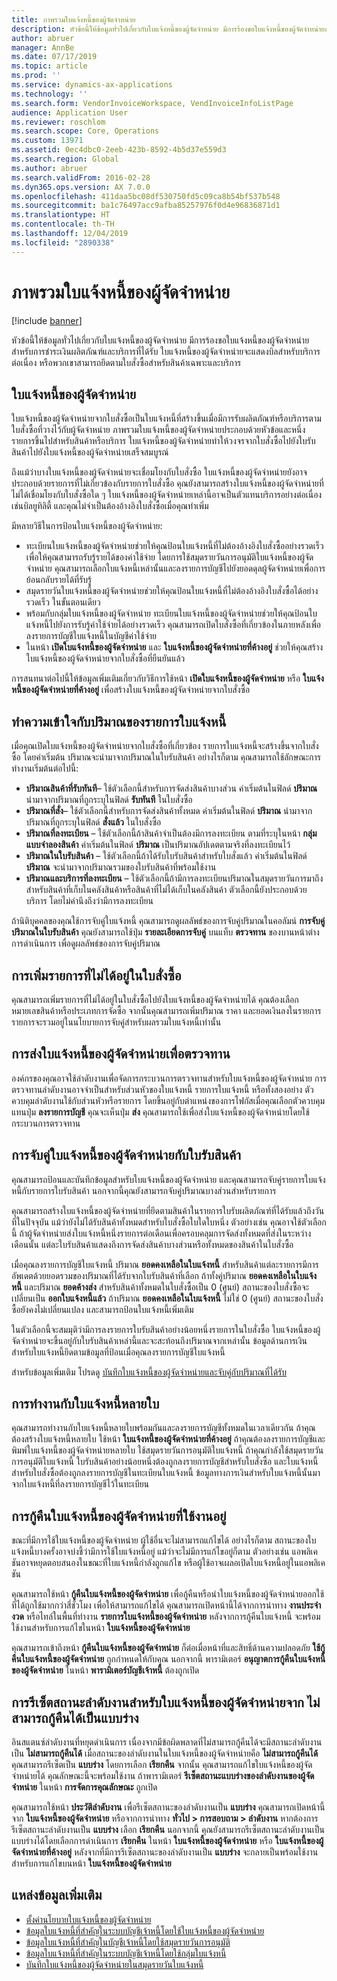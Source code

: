 ```yaml
---
title: ภาพรวมใบแจ้งหนี้ของผู้จัดจำหน่าย
description: หัวข้อนี้ให้ข้อมูลทั่วไปเกี่ยวกับใบแจ้งหนี้ของผู้จัดจำหน่าย มีการร้องขอใบแจ้งหนี้ของผู้จัดจำหน่ายสำหรับการชำระเงินผลิตภัณฑ์และบริการที่ได้รับ ใบแจ้งหนี้ของผู้จัดจำหน่ายจะแสดงบิลสำหรับบริการต่อเนื่อง หรือพวกเขาสามารถยึดตามใบสั่งซื้อสำหรับสินค้าเฉพาะและบริการ
author: abruer
manager: AnnBe
ms.date: 07/17/2019
ms.topic: article
ms.prod: ''
ms.service: dynamics-ax-applications
ms.technology: ''
ms.search.form: VendorInvoiceWorkspace, VendInvoiceInfoListPage
audience: Application User
ms.reviewer: roschlom
ms.search.scope: Core, Operations
ms.custom: 13971
ms.assetid: 0ec4dbc0-2eeb-423b-8592-4b5d37e559d3
ms.search.region: Global
ms.author: abruer
ms.search.validFrom: 2016-02-28
ms.dyn365.ops.version: AX 7.0.0
ms.openlocfilehash: 411daa5bc08df530750fd5c09ca8b54bf537b548
ms.sourcegitcommit: ba1c76497acc9afba85257976f0d4e96836871d1
ms.translationtype: HT
ms.contentlocale: th-TH
ms.lasthandoff: 12/04/2019
ms.locfileid: "2890338"
---
```

# <a name="vendor-invoices-overview"></a>ภาพรวมใบแจ้งหนี้ของผู้จัดจำหน่าย

[!include [banner](../includes/banner.md)]

หัวข้อนี้ให้ข้อมูลทั่วไปเกี่ยวกับใบแจ้งหนี้ของผู้จัดจำหน่าย มีการร้องขอใบแจ้งหนี้ของผู้จัดจำหน่ายสำหรับการชำระเงินผลิตภัณฑ์และบริการที่ได้รับ ใบแจ้งหนี้ของผู้จัดจำหน่ายจะแสดงบิลสำหรับบริการต่อเนื่อง หรือพวกเขาสามารถยึดตามใบสั่งซื้อสำหรับสินค้าเฉพาะและบริการ

## <a name="vendor-invoices"></a>ใบแจ้งหนี้ของผู้จัดจำหน่าย

ใบแจ้งหนี้ของผู้จัดจำหน่ายจากใบสั่งซื้อเป็นใบแจ้งหนี้ที่สร้างขึ้นเมื่อมีการรับผลิตภัณฑ์หรือบริการตามใบสั่งซื้อที่วางไว้กับผู้จัดจำหน่าย ภาพรวมใบแจ้งหนี้ของผู้จัดจำหน่ายประกอบด้วยหัวข้อและหนึ่งรายการขึ้นไปสำหรับสินค้าหรือบริการ ใบแจ้งหนี้ของผู้จัดจำหน่ายทำให้วงจรจากใบสั่งซื้อไปยังใบรับสินค้าไปยังใบแจ้งหนี้ของผู้จัดจำหน่ายเสร็จสมบูรณ์

ถึงแม้ว่าบางใบแจ้งหนี้ของผู้จัดจำหน่ายจะเชื่อมโยงกับใบสั่งซื้อ ใบแจ้งหนี้ของผู้จัดจำหน่ายยังอาจประกอบด้วยรายการที่ไม่เกี่ยวข้องกับรายการใบสั่งซื้อ คุณยังสามารถสร้างใบแจ้งหนี้ของผู้จัดจำหน่ายที่ไม่ได้เชื่อมโยงกับใบสั่งซื้อใด ๆ ใบแจ้งหนี้ของผู้จัดจำหน่ายเหล่านี้อาจเป็นตัวแทนบริการอย่างต่อเนื่อง เช่นบิลยูทิลิตี้ และคุณไม่จำเป็นต้องอ้างอิงใบสั่งซื้อเมื่อคุณทำเพิ่ม

มีหลายวิธีในการป้อนใบแจ้งหนี้ของผู้จัดจำหน่าย:

- ทะเบียนใบแจ้งหนี้ของผู้จัดจำหน่ายช่วยให้คุณป้อนใบแจ้งหนี้ที่ไม่ต้องอ้างอิงใบสั่งซื้ออย่างรวดเร็ว เพื่อให้คุณสามารถรับรู้รายได้ของค่าใช้จ่าย โดยการใช้สมุดรายวันการอนุมัติใบแจ้งหนี้ของผู้จัดจำหน่าย คุณสามารถเลือกใบแจ้งหนี้เหล่านั้นและลงรายการบัญชีไปยังยอดดุลผู้จัดจำหน่ายเพื่อการย้อนกลับรายได้ที่รับรู้
- สมุดรายวันใบแจ้งหนี้ของผู้จัดจำหน่ายช่วยให้คุณป้อนใบแจ้งหนี้ที่ไม่ต้องอ้างอิงใบสั่งซื้อได้อย่างรวดเร็ว ในขั้นตอนเดียว
- พร้อมกับกลุ่มใบแจ้งหนี้ของผู้จัดจำหน่าย ทะเบียนใบแจ้งหนี้ของผู้จัดจำหน่ายช่วยให้คุณป้อนใบแจ้งหนี้ไปยังการรับรู้ค่าใช้จ่ายได้อย่างรวดเร็ว คุณสามารถเปิดใบสั่งซื้อที่เกี่ยวข้องในภายหลังเพื่อลงรายการบัญชีใบแจ้งหนี้ในบัญชีค่าใช้จ่าย
- ในหน้า **เปิดใบแจ้งหนี้ของผู้จัดจำหน่าย** และ **ใบแจ้งหนี้ของผู้จัดจำหน่ายที่ค้างอยู่** ช่วยให้คุณสร้างใบแจ้งหนี้ของผู้จัดจำหน่ายจากใบสั่งซื้อที่ยืนยันแล้ว

การสนทนาต่อไปนี้ให้ข้อมูลเพิ่มเติมเกี่ยวกับวิธีการใช้หน้า **เปิดใบแจ้งหนี้ของผู้จัดจำหน่าย** หรือ **ใบแจ้งหนี้ของผู้จัดจำหน่ายที่ค้างอยู่** เพื่อสร้างใบแจ้งหนี้ของผู้จัดจำหน่ายจากใบสั่งซื้อ

## <a name="understanding-invoice-line-quantities"></a>ทำความเข้าใจกับปริมาณของรายการใบแจ้งหนี้

เมื่อคุณเปิดใบแจ้งหนี้ของผู้จัดจำหน่ายจากใบสั่งซื้อที่เกี่ยวข้อง รายการใบแจ้งหนี้จะสร้างขึ้นจากใบสั่งซื้อ โดยค่าเริ่มต้น ปริมาณจะนำมาจากปริมาณในใบรับสินค้า อย่างไรก็ตาม คุณสามารถใช้ลักษณะการทำงานเริ่มต้นต่อไปนี้:

- **ปริมาณสินค้าที่รับทันที**– ใช้ตัวเลือกนี้สำหรับการจัดส่งสินค้าบางส่วน ค่าเริ่มต้นในฟิลด์ **ปริมาณ** นำมาจากปริมาณที่ถูกระบุในฟิลด์ **รับทันที** ในใบสั่งซื้อ
- **ปริมาณที่สั่ง**– ใช้ตัวเลือกนี้สำหรับการจัดส่งสินค้าทั้งหมด ค่าเริ่มต้นในฟิลด์ **ปริมาณ** นำมาจากปริมาณที่ถูกระบุในฟิลด์ **สั่งแล้ว** ในใบสั่งซื้อ
- **ปริมาณที่ลงทะเบียน** – ใช้ตัวเลือกนี้ถ้าสินค้าจำเป็นต้องมีการลงทะเบียน ตามที่ระบุในหน้า **กลุ่มแบบจำลองสินค้า** ค่าเริ่มต้นในฟิลด์ **ปริมาณ** เป็นปริมาณอัปเดตตามจริงที่ลงทะเบียนไว้
- **ปริมาณในใบรับสินค้า** – ใช้ตัวเลือกนี้ถ้าได้รับใบรับสินค้าสำหรับใบสั่งแล้ว ค่าเริ่มต้นในฟิลด์ **ปริมาณ** จะนำมาจากปริมาณรวมของใบรับสินค้าที่พร้อมใช้งาน
- **ปริมาณและบริการที่ลงทะเบียน** – ใช้ตัวเลือกนี้ถ้ามีการลงทะเบียนปริมาณในสมุดรายวันการมาถึงสำหรับสินค้าที่เก็บในคลังสินค้าหรือสินค้าที่ไม่ได้เก็บในคลังสินค้า ตัวเลือกนี้ยังประกอบด้วยบริการ โดยไม่คำนึงถึงว่ามีการลงทะเบียน

ถ้านิติบุคคลของคุณใช้การจับคู่ใบแจ้งหนี้ คุณสามารถดูผลลัพธ์ของการจับคู่ปริมาณในคอลัมน์ **การจับคู่ปริมาณในใบรับสินค้า** คุณยังสามารถใช้ปุ่ม **รายละเอียดการจับคู่** บนแท็บ **ตรวจทาน** ของบานหน้าต่างการดำเนินการ เพื่อดูผลลัพธ์ของการจับคู่ปริมาณ

## <a name="adding-a-line-that-wasnt-on-the-purchase-order"></a>การเพิ่มรายการที่ไม่ได้อยู่ในใบสั่งซื้อ

คุณสามารถเพิ่มรายการที่ไม่ได้อยู่ในใบสั่งซื้อไปยังใบแจ้งหนี้ของผู้จัดจำหน่ายได้ คุณต้องเลือกหมายเลขสินค้าหรือประเภทการจัดซื้อ จากนั้นคุณสามารถเพิ่มปริมาณ ราคา และยอดเงินลงในรายการ รายการจะรวมอยู่ในนโยบายการจับคู่สำหรับผลรวมใบแจ้งหนี้เท่านั้น

## <a name="submitting-a-vendor-invoice-for-review"></a>การส่งใบแจ้งหนี้ของผู้จัดจำหน่ายเพื่อตรวจทาน

องค์กรของคุณอาจใช้ลำดับงานเพื่อจัดการกระบวนการตรวจทานสำหรับใบแจ้งหนี้ของผู้จัดจำหน่าย การตรวจทานลำดับงานอาจจำเป็นสำหรับส่วนหัวของใบแจ้งหนี้ รายการใบแจ้งหนี้ หรือทั้งสองอย่าง ตัวควบคุมลำดับงานใช้กับส่วนหัวหรือรายการ โดยขึ้นอยู่กับตำแหน่งของการโฟกัสเมื่อคุณเลือกตัวควบคุม แทนปุ่ม **ลงรายการบัญชี** คุณจะเห็นปุ่ม **ส่ง** คุณสามารถใช้เพื่อส่งใบแจ้งหนี้ของผู้จัดจำหน่ายโดยใช้กระบวนการตรวจทาน

## <a name="matching-vendor-invoices-to-product-receipts"></a>การจับคู่ใบแจ้งหนี้ของผู้จัดจำหน่ายกับใบรับสินค้า

คุณสามารถป้อนและบันทึกข้อมูลสำหรับใบแจ้งหนี้ของผู้จัดจำหน่าย และคุณสามารถจับคู่รายการใบแจ้งหนี้กับรายการใบรับสินค้า นอกจากนี้คุณยังสามารถจับคู่ปริมาณบางส่วนสำหรับรายการ

คุณสามารถสร้างใบแจ้งหนี้ของผู้จัดจำหน่ายที่ยึดตามสินค้าในรายการใบรับผลิตภัณฑ์ที่ได้รับแล้วถึงวันที่ในปัจจุบัน แม้ว่ายังไม่ได้รับสินค้าทั้งหมดสำหรับใบสั่งซื้อใบใดใบหนึ่ง ตัวอย่างเช่น คุณอาจใช้ตัวเลือกนี้ ถ้าผู้จัดจำหน่ายส่งใบแจ้งหนี้หนึ่งรายการต่อเดือนเพื่อครอบคลุมการจัดส่งทั้งหมดที่ส่งในระหว่างเดือนนั้น แต่ละใบรับสินค้าแสดงถึงการจัดส่งสินค้าบางส่วนหรือทั้งหมดของสินค้าในใบสั่งซื้อ

เมื่อคุณลงรายการบัญชีใบแจ้งหนี้ ปริมาณ **ยอดคงเหลือในใบแจ้งหนี้** สำหรับสินค้าแต่ละรายการมีการอัพเดตด้วยยอดรวมของปริมาณที่ได้รับจากใบรับสินค้าที่เลือก ถ้าทั้งคู่ปริมาณ **ยอดคงเหลือในใบแจ้งหนี้** และปริมาณ **ยอดค้างส่ง** สำหรับสินค้าทั้งหมดในใบสั่งซื้อเป็น 0 (ศูนย์) สถานะของใบสั่งซื้อจะเปลี่ยนเป็น **ออกใบแจ้งหนี้แล้ว** ถ้าปริมาณ **ยอดคงเหลือในใบแจ้งหนี้** ไม่ใช่ 0 (ศูนย์) สถานะของใบสั่งซื้อยังคงไม่เปลี่ยนแปลง และสามารถป้อนใบแจ้งหนี้เพิ่มเติม

ในตัวเลือกนี้จะสมมุติว่ามีการลงรายการใบรับสินค้าอย่างน้อยหนึ่งรายการในใบสั่งซื้อ ใบแจ้งหนี้ของผู้จัดจำหน่ายจะขึ้นอยู่กับใบรับสินค้าเหล่านี้และจะสะท้อนถึงปริมาณจากเหล่านั้น ข้อมูลด้านการเงินสำหรับใบแจ้งหนี้ยึดตามข้อมูลที่ป้อนเมื่อคุณลงรายการบัญชีใบแจ้งหนี้

สำหรับข้อมูลเพิ่มเติม โปรดดู [บันทึกใบแจ้งหนี้ของผู้จัดจำหน่ายและจับคู่กับปริมาณที่ได้รับ](../accounts-payable/tasks/record-vendor-invoice-match-against-received-quantity.md)

## <a name="working-with-multiple-invoices"></a>การทำงานกับใบแจ้งหนี้หลายใบ

คุณสามารถทำงานกับใบแจ้งหนี้หลายใบพร้อมกันและลงรายการบัญชีทั้งหมดในเวลาเดียวกัน ถ้าคุณต้องสร้างใบแจ้งหนี้หลายใบ ใช้หน้า **ใบแจ้งหนี้ของผู้จัดจำหน่ายที่ค้างอยู่** ถ้าคุณต้องลงรายการบัญชีและพิมพ์ใบแจ้งหนี้ของผู้จัดจำหน่ายหลายใบ ใช้สมุดรายวันการอนุมัติใบแจ้งหนี้ ถ้าคุณกำลังใช้สมุดรายวันการอนุมัติใบแจ้งหนี้ ใบรับสินค้าอย่างน้อยหนึ่งต้องถูกลงรายการบัญชีสำหรับใบสั่งซื้อ และใบแจ้งหนี้สำหรับใบสั่งซื้อต้องถูกลงรายการบัญชีในทะเบียนใบแจ้งหนี้ ข้อมูลทางการเงินสำหรับใบแจ้งหนี้นั้นมาจากใบแจ้งหนี้ที่ลงรายการบัญชีไว้ในทะเบียน

## <a name="recovering-vendor-invoices-that-are-being-used"></a>การกู้คืนใบแจ้งหนี้ของผู้จัดจำหน่ายที่ใช้งานอยู่

ขณะที่มีการใช้ใบแจ้งหนี้ของผู้จัดจำหน่าย ผู้ใช้อื่นจะไม่สามารถแก้ไขได้ อย่างไรก็ตาม สถานะของใบแจ้งหนี้บางครั้งอาจบ่งชี้ว่ามีการใช้ใบแจ้งหนี้อยู่ แม้ว่าจะไม่มีการแก้ไขอยู่ก็ตาม ตัวอย่างเช่น แอพลิเคชันอาจหยุดตอบสนองในขณะที่ใบแจ้งหนี้กำลังถูกแก้ไข หรือผู้ใช้อาจเผลอเปิดใบแจ้งหนี้อยู่ในแอพลิเคชัน

คุณสามารถใช้หน้า **กู้คืนใบแจ้งหนี้ของผู้จัดจำหน่าย** เพื่อกู้คืนหรือนำใบแจ้งหนี้ของผู้จัดจำหน่ายออกใช้ ที่ได้ถูกใช้มากกว่าสี่ชั่วโมง เพื่อให้สามารถแก้ไขได้ คุณสามารถเปิดหน้านี้ได้จากการนำทาง **งานประจำงวด** หรือไทล์ในพื้นที่ทำงาน **รายการใบแจ้งหนี้ของผู้จัดจำหน่าย** หลังจากการกู้คืนใบแจ้งหนี้ จะพร้อมใช้งานสำหรับการแก้ไขในหน้า **ใบแจ้งหนี้ของผู้จัดจำหน่าย**

คุณสามารถเข้าถึงหน้า **กู้คืนใบแจ้งหนี้ของผู้จัดจำหน่าย** ก็ต่อเมื่อหน้าที่และสิทธิ์ด้านความปลอดภัย **ใช้กู้คืนใบแจ้งหนี้ของผู้จัดจำหน่าย** ถูกกำหนดให้กับคุณ นอกจากนี้ พารามิเตอร์ **อนุญาตการกู้คืนใบแจ้งหนี้ของผู้จัดจำหน่าย** ในหน้า **พารามิเตอร์บัญชีเจ้าหนี้** ต้องถูกเปิด

## <a name="resetting-the-workflow-status-for-vendor-invoices-from-unrecoverable-to-draft"></a>การรีเซ็ตสถานะลำดับงานสำหรับใบแจ้งหนี้ของผู้จัดจำหน่ายจาก ไม่สามารถกู้คืนได้เป็นแบบร่าง

อินสแตนซ์ลำดับงานที่หยุดดำเนินการ เนื่องจากมีข้อผิดพลาดที่ไม่สามารถกู้คืนได้จะมีสถานะลำดับงานเป็น **ไม่สามารถกู้คืนได้** เมื่อสถานะของลำดับงานในใบแจ้งหนี้ของผู้จัดจำหน่ายคือ **ไม่สามารถกู้คืนได้** คุณสามารถรีเซ็ตเป็น **แบบร่าง** โดยการเลือก **เรียกคืน** จากนั้น คุณสามารถแก้ไขใบแจ้งหนี้ของผู้จัดจำหน่ายได้ คุณลักษณะนี้จะพร้อมใช้งาน ถ้าพารามิเตอร์ **รีเซ็ตสถานะแบบร่างของลำดับงานของผู้จัดจำหน่าย** ในหน้า **การจัดการคุณลักษณะ** ถูกเปิด

คุณสามารถใช้หน้า **ประวัติลำดับงาน** เพื่อรีเซ็ตสถานะของลำดับงานเป็น **แบบร่าง** คุณสามารถเปิดหน้านี้จาก **ใบแจ้งหนี้ของผู้จัดจำหน่าย**  หรือจากการนำทาง **ทั่วไป > การสอบถาม > ลำดับงาน** หากต้องการรีเซ็ตสถานะลำดับงานเป็น **แบบร่าง** เลือก **เรียกคืน** นอกจากนี้ คุณยังสามารถรีเซ็ตสถานะลำดับงานเป็นแบบร่างได้โดยเลือกการดำเนินการ **เรียกคืน** ในหน้า **ใบแจ้งหนี้ของผู้จัดจำหน่าย** หรือ **ใบแจ้งหนี้ของผู้จัดจำหน่ายที่ค้างอยู่** หลังจากที่มีการรีเซ็ตสถานะของลำดับงานเป็น **แบบร่าง** จะกลายเป็นพร้อมใช้งานสำหรับการแก้ไขบนหน้า **ใบแจ้งหนี้ของผู้จัดจำหน่าย**



## <a name="additional-resources"></a>แหล่งข้อมูลเพิ่มเติม

- [ตั้งค่านโยบายใบแจ้งหนี้ของผู้จัดจำหน่าย](../accounts-receivable/tasks/set-up-vendor-invoice-policies.md)
- [ข้อมูลใบแจ้งหนี้ที่สำคัญในระบบบัญชีเจ้าหนี้โดยใช้ใบแจ้งหนี้ของผู้จัดจำหน่าย](tasks/key-invoice-data-ap-system-vendor-invoice.md)
- [ข้อมูลใบแจ้งหนี้ที่สำคัญในบัญชีเจ้าหนี้โดยใช้สมุดรายวันการอนุมัติ](tasks/key-invoice-data-into-ap-system-approval-journal.md)
- [ข้อมูลใบแจ้งหนี้ที่สำคัญในระบบบัญชีเจ้าหนี้โดยใช้กลุ่มใบแจ้งหนี้](tasks/key-invoice-data-into-ap-system-invoice-pool.md)
- [บันทึกใบแจ้งหนี้ของผู้จัดจำหน่ายในสมุดรายวันใบแจ้งหนี้](tasks/record-vendor-invoice-invoice-journal.md)
